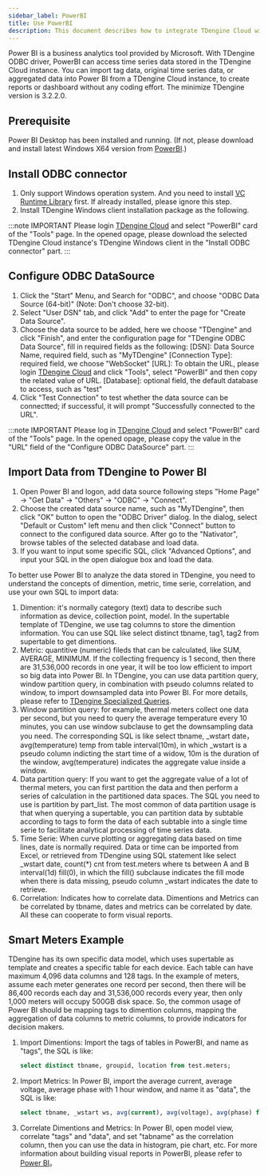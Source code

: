 ```yaml
---
sidebar_label: PowerBI
title: Use PowerBI
description: This document describes how to integrate TDengine Cloud with Microsoft PowerBI for data visualization.
---
```


Power BI is a business analytics tool provided by Microsoft. With TDengine ODBC driver, PowerBI can access time series data stored in the TDengine Cloud instance. You can import tag data, original time series data, or aggregated data into Power BI from a TDengine Cloud instance, to create reports or dashboard without any coding effort. The minimize TDengine version is 3.2.2.0.

## Prerequisite

Power BI Desktop has been installed and running. (If not, please download and install latest Windows X64 version from [PowerBI](https://www.microsoft.com/download/details.aspx?id=58494).)

## Install ODBC connector

1. Only support Windows operation system. And you need to install [VC Runtime Library](https://learn.microsoft.com/en-us/cpp/windows/latest-supported-vc-redist?view=msvc-170) first. If already installed, please ignore this step.
2. Install TDengine Windows client installation package as the following.

:::note IMPORTANT
Please login [TDengine Cloud](https://cloud.taosdata.com) and select "PowerBI" card of the "Tools" page. In the opened opage, please download the selected TDengine Cloud instance's TDengine Windows client in the "Install ODBC connector" part.
:::

## Configure ODBC DataSource

1. Click the "Start" Menu, and Search for "ODBC", and choose "ODBC Data Source (64-bit)" (Note: Don't choose 32-bit).
2. Select "User DSN" tab, and click "Add" to enter the page for "Create Data Source".
3. Choose the data source to be added, here we choose "TDengine" and click "Finish", and enter the configuration page for "TDengine ODBC Data Source", fill in required fields as the following:
    \[DSN\]: Data Source Name, required field, such as "MyTDengine"
    \[Connection Type\]: required field, we choose "WebSocket"
    \[URL\]: To obtain the URL, please login [TDengine Cloud](https://cloud.tdengine.com) and click "Tools", select "PowerBI" and then copy the related value of URL.
    \[Database\]: optional field, the default database to access, such as "test"
4. Click "Test Connection" to test whether the data source can be connectted; if successful, it will prompt "Successfully connected to the URL".

:::note IMPORTANT
Please log in [TDengine Cloud](https://cloud.taosdata.com) and select "PowerBI" card of the "Tools" page. In the opened opage, please copy the value in the "URL" field of the "Configure ODBC DataSource" part.
:::

## Import Data from TDengine to Power BI

1. Open Power BI and logon, add data source following steps "Home Page" -> "Get Data" -> "Others" -> "ODBC" -> "Connect".
2. Choose the created data source name, such as "MyTDengine", then click "OK" button to open the "ODBC Driver" dialog. In the dialog, select "Default or Custom" left menu and then click "Connect" button to connect to the configured data source. After go to the "Nativator", browse tables of the selected database and load data.
3. If you want to input some specific SQL, click "Advanced Options", and input your SQL in the open dialogue box and load the data.

To better use Power BI to analyze the data stored in TDengine, you need to understand the concepts of dimention, metric, time serie, correlation, and use your own SQL to import data:

1. Dimention: it's normally category (text) data to describe such information as device, collection point, model. In the supertable template of TDengine, we use tag columns to store the dimention information. You can use SQL like select distinct tbname, tag1, tag2 from supertable to get dimentions.
2. Metric: quantitive (numeric) fileds that can be calculated, like SUM, AVERAGE, MINIMUM. If the collecting frequency is 1 second, then there are 31,536,000 records in one year, it will be too low efficient to import so big data into Power BI. In TDengine, you can use data partition query, window partition query, in combination with pseudo columns related to window, to import downsampled data into Power BI. For more details, please refer to [TDengine Specialized Queries](https://docs.tdengine.com/cloud/taos-sql/distinguished/).
3. Window partition query: for example, thermal meters collect one data per second, but you need to query the average temperature every 10 minutes, you can use window subclause to get the downsampling data you need. The corresponding SQL is like select tbname, _wstart date，avg(temperature) temp from table interval(10m), in which \_wstart is a pseudo column indicting the start time of a widow, 10m is the duration of the window, avg(temperature) indicates the aggregate value inside a window.
4. Data partition query: If you want to get the aggregate value of a lot of thermal meters, you can first partition the data and then perform a series of calculation in the partitioned data spaces. The SQL you need to use is partition by part_list. The most common of data partition usage is that when querying a supertable, you can partition data by subtable according to tags to form the data of each subtable into a single time serie to facilitate analytical processing of time series data.
5. Time Serie: When curve plotting or aggregating data based on time lines, date is normally required. Data or time can be imported from Excel, or retrieved from TDengine using SQL statement like select _wstart date, count(*) cnt from test.meters where ts between A and B interval(1d) fill(0), in which the fill() subclause indicates the fill mode when there is data missing, pseudo column \_wstart indicates the date to retrieve.
6. Correlation: Indicates how to correlate data. Dimentions and Metrics can be correlated by tbname, dates and metrics can be correlated by date. All these can cooperate to form visual reports.

## Smart Meters Example

TDengine has its own specific data model, which uses supertable as template and creates a specific table for each device. Each table can have maximum 4,096 data columns and 128 tags. In the example of meters, assume each meter generates one record per second, then there will be 86,400 records each day and 31,536,000 records every year, then only 1,000 meters will occupy 500GB disk space. So, the common usage of Power BI should be mapping tags to dimention columns, mapping the aggregation of data columns to metric columns, to provide indicators for decision makers.

1. Import Dimentions: Import the tags of tables in PowerBI, and name as "tags", the SQL is like:

    ```sql
    select distinct tbname, groupid, location from test.meters;
    ```

2. Import Metrics: In Power BI, import the average current, average voltage, average phase with 1 hour window, and name it as "data", the SQL is like:

    ```sql
    select tbname, _wstart ws, avg(current), avg(voltage), avg(phase) from test.meters PARTITION by tbname interval(1h) ;
    ```

3. Correlate Dimentions and Metrics:
In Power BI, open model view, correlate "tags" and "data", and set "tabname" as the correlation column, then you can use the data in histogram, pie chart, etc. For more information about building visual reports in PowerBI, please refer to [Power BI](https://learn.microsoft.com/power-bi/)。
